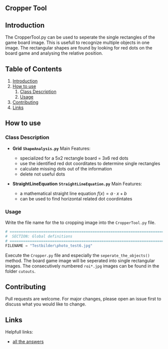 ## Cropper Tool

## Introduction

The CropperTool.py can be used to seperate the single rectangles of the game board image. This is usefull to recognize multiple objects in one image.
The rectangular shapes are found by looking for red dots on the board game and analysing the relative position. 

## Table of Contents

1. [Introduction](#Introdurction)
2. [How to use](#Howtouse)
   1. [Class Description](#ClassDescription)
   2. [Usage](#Usage)
3. [Contributing](#Contributing)
4. [Links](#Links)

## How to use

### Class Description

* **Grid** **`ShapeAnalysis.py`**
  Main Features:

  * specialized for a 5x2 rectangle board = 3x6 red dots
  * use the identified red dot coorditates to determine single rectangles
  * calculate missing dots out of the information
  * delete not useful dots
* **StraightLineEquation** **`StraightLineEquation.py`**
  Main Features:

  * a mathematical straight line equation $f(x)=a\cdot x + b$
  * can be used to find horizontal related dot coordintates

### Usage

Write the file name for the to cropping image into the `CropperTool.py` file.

```python
# =========================================================================== #
#  SECTION: Global definitions
# =========================================================================== #
FILENAME = "Testbilder\photo_test6.jpg"
```

Execute the `Cropper.py` file and especially the `seperate_the_objects()` method. The board game image will be seperated into single rectangular images. The consecutively numbered `roi*.jpg` images can be found in the folder `cutouts`.


## Contributing

Pull requests are welcome. For major changes, please open an issue first to discuss what you would like to change.

## Links

Helpfull links:

* [all the answers](https://www.google.de)

